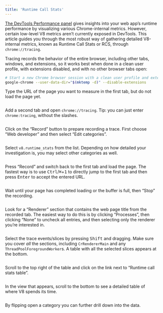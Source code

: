 ```yaml
---
title: 'Runtime Call Stats'
---
```

[The DevTools Performance panel](https://developers.google.com/web/tools/chrome-devtools/evaluate-performance/) gives insights into your web app’s runtime performance by visualizing various Chrome-internal metrics. However, certain low-level V8 metrics aren’t currently exposed in DevTools. This article guides you through the most robust way of gathering detailed V8-internal metrics, known as Runtime Call Stats or RCS, through `chrome://tracing`.

Tracing records the behavior of the entire browser, including other tabs, windows, and extensions, so it works best when done in a clean user profile, with extensions disabled, and with no other browser tabs open:

```bash
# Start a new Chrome browser session with a clean user profile and extensions disabled
google-chrome --user-data-dir="$(mktemp -d)" --disable-extensions
```

Type the URL of the page you want to measure in the first tab, but do not load the page yet.

<figure>
  <img src="/_img/rcs/01.png" srcset="/_img/rcs/01@2x.png 2x" alt="">
</figure>

Add a second tab and open `chrome://tracing`. Tip: you can just enter `chrome:tracing`, without the slashes.

<figure>
  <img src="/_img/rcs/02.png" srcset="/_img/rcs/02@2x.png 2x" alt="">
</figure>

Click on the “Record” button to prepare recording a trace. First choose “Web developer” and then select “Edit categories”.

<figure>
  <img src="/_img/rcs/03.png" srcset="/_img/rcs/03@2x.png 2x" alt="">
</figure>

Select `v8.runtime_stats` from the list. Depending on how detailed your investigation is, you may select other categories as well.

<figure>
  <img src="/_img/rcs/04.png" srcset="/_img/rcs/04@2x.png 2x" alt="">
</figure>

Press “Record” and switch back to the first tab and load the page. The fastest way is to use <kbd>Ctrl</kbd>/<kbd>⌘</kbd>+<kbd>1</kbd> to directly jump to the first tab and then press <kbd>Enter</kbd> to accept the entered URL.

<figure>
  <img src="/_img/rcs/05.png" srcset="/_img/rcs/05@2x.png 2x" alt="">
</figure>

Wait until your page has completed loading or the buffer is full, then “Stop” the recording.

<figure>
  <img src="/_img/rcs/06.png" srcset="/_img/rcs/06@2x.png 2x" alt="">
</figure>

Look for a “Renderer” section that contains the web page title from the recorded tab. The easiest way to do this is by clicking “Processes”, then clicking “None” to uncheck all entries, and then selecting only the renderer you’re interested in.

<figure>
  <img src="/_img/rcs/07.png" srcset="/_img/rcs/07@2x.png 2x" alt="">
</figure>

Select the trace events/slices by pressing <kbd>Shift</kbd> and dragging. Make sure you cover _all_ the sections, including `CrRendererMain` and any `ThreadPoolForegroundWorker`s. A table with all the selected slices appears at the bottom.

<figure>
  <img src="/_img/rcs/08.png" srcset="/_img/rcs/08@2x.png 2x" alt="">
</figure>

Scroll to the top right of the table and click on the link next to “Runtime call stats table”.

<figure>
  <img src="/_img/rcs/09.png" srcset="/_img/rcs/09@2x.png 2x" alt="">
</figure>

In the view that appears, scroll to the bottom to see a detailed table of where V8 spends its time.

<figure>
  <img src="/_img/rcs/10.png" srcset="/_img/rcs/10@2x.png 2x" alt="">
</figure>

By flipping open a category you can further drill down into the data.

<figure>
  <img src="/_img/rcs/11.png" srcset="/_img/rcs/11@2x.png 2x" alt="">
</figure>
